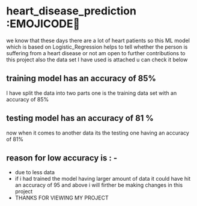 # heart_disease_prediction :EMOJICODE🐊
we know that these days there are a lot of heart patients so this ML model which is based on Logistic_Regression helps to tell whether the person is suffering from a heart disease or not am open to further contributions to this project also the data set I have used is attached u can check it below
##  training model has an accuracy of 85% 
I have split the data into two parts one is the training data set with an accuracy of 85%
## testing model has an accuracy of 81 %
now when it comes to another data its the testing one having an accuracy of 81%
## reason for low accuracy is : -
* due to less data
* if i had trained the model having larger amount of data it could have hit an accuracy of 95 and above i will firther be making changes in this project
* THANKS FOR VIEWING MY PROJECT
  
